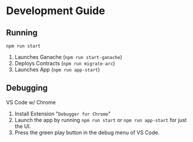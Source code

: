 # Development Guide

## Running

`npm run start`

1. Launches Ganache (`npm run start-ganache`)
2. Deploys Contracts (`npm run migrate-arc`)
3. Launches App (`npm run app-start`)

## Debugging

VS Code w/ Chrome

1. Install Extension "`Debugger for Chrome`"
2. Launch the app by running `npm run start` or `npm run app-start` for just the UI.
3. Press the green play button in the debug menu of VS Code.
